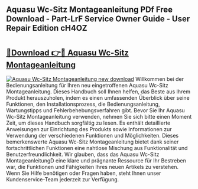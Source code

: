 ## Aquasu Wc-Sitz Montageanleitung PDf Free Download - Part-LrF Service Owner Guide - User Repair Edition cH4OZ

# <h2><a href="http://df7fx2e.blite.top/?on=Aquasu+Wc-Sitz+Montageanleitung">🔗Download 👉🔴 Aquasu Wc-Sitz Montageanleitung</a></h2>

[![Aquasu Wc-Sitz Montageanleitung new download](https://i.imgur.com/lujVjoI.png)](http://df7fx2e.blite.top/?on=Aquasu+Wc-Sitz+Montageanleitung)
Willkommen bei der Bedienungsanleitung für Ihren neu eingetroffenen Aquasu Wc-Sitz Montageanleitung. Dieses Handbuch soll Ihnen helfen, das Beste aus Ihrem Produkt herauszuholen, indem es einen umfassenden Überblick über seine Funktionen, den Installationsprozess, die Bedienungsanleitung, Wartungstipps und Fehlerbehebungsverfahren gibt. Bevor Sie Ihr Aquasu Wc-Sitz Montageanleitung verwenden, nehmen Sie sich bitte einen Moment Zeit, um dieses Handbuch sorgfältig zu lesen. Es enthält detaillierte Anweisungen zur Einrichtung des Produkts sowie Informationen zur Verwendung der verschiedenen Funktionen und Möglichkeiten. Dieses bemerkenswerte Aquasu Wc-Sitz Montageanleitung bietet dank seiner fortschrittlichen Funktionen eine nahtlose Mischung aus Funktionalität und Benutzerfreundlichkeit. Wir glauben, dass das Aquasu Wc-Sitz MontageanleitungD eine klare und prägnante Ressource für Ihr Bestreben war, die Funktionen und Fähigkeiten Ihres neuen Artikels zu verstehen. Wenn Sie Hilfe benötigen oder Fragen haben, steht Ihnen unser Kundenservice-Team jederzeit zur Verfügung.
